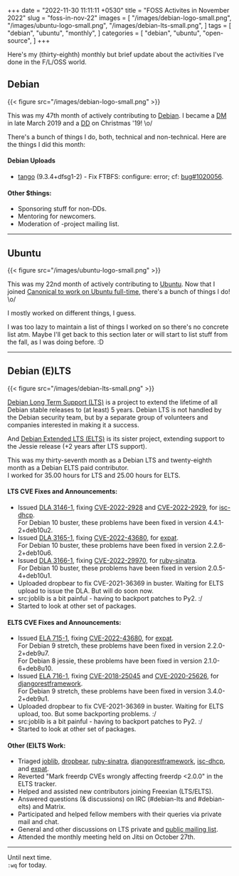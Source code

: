 +++
date = "2022-11-30 11:11:11 +0530"
title = "FOSS Activites in November 2022"
slug = "foss-in-nov-22"
images = [
    "/images/debian-logo-small.png",
    "/images/ubuntu-logo-small.png",
    "/images/debian-lts-small.png",
]
tags = [
    "debian",
    "ubuntu",
    "monthly",
]
categories = [
    "debian",
    "ubuntu",
    "open-source",
]
+++

Here's my (thirty-eighth) monthly but brief update about the activities I've done in the F/L/OSS world.

## Debian
{{< figure src="/images/debian-logo-small.png" >}}

This was my 47th month of actively contributing to [Debian](https://www.debian.org/).
I became a [DM](https://wiki.debian.org/DebianMaintainer) in late March 2019 and a [DD](https://wiki.debian.org/DebianDeveloper) on Christmas '19! \o/

There's a bunch of things I do, both, technical and non-technical. Here are the things I did this month:

#### Debian Uploads

- [tango](https://tracker.debian.org/pkg/tango) (9.3.4+dfsg1-2) - Fix FTBFS: configure: error; cf: [bug#1020056](https://bugs.debian.org/1020056).

#### Other $things:

- Sponsoring stuff for non-DDs.
- Mentoring for newcomers.
- Moderation of -project mailing list.

---

## Ubuntu
{{< figure src="/images/ubuntu-logo-small.png" >}}

This was my 22nd month of actively contributing to [Ubuntu](https://ubuntu.com/about).
Now that I joined [Canonical to work on Ubuntu full-time](https://utkarsh2102.com/posts/hello-canonical/), there's a bunch of things I do! \o/

I mostly worked on different things, I guess.

I was too lazy to maintain a list of things I worked on so there's
no concrete list atm. Maybe I'll get back to this section later or
will start to list stuff from the fall, as I was doing before. :D

---

## Debian (E)LTS
{{< figure src="/images/debian-lts-small.png" >}}

[Debian Long Term Support (LTS)](https://www.freexian.com/en/services/debian-lts.html) is a project to extend the lifetime of all Debian stable releases to (at least) 5 years. Debian LTS is not handled by the Debian security team, but by a separate group of volunteers and companies interested in making it a success.  

And [Debian Extended LTS (ELTS)](https://deb.freexian.com/extended-lts) is its sister project, extending support to the Jessie release (+2 years after LTS support).

This was my thirty-seventh month as a Debian LTS and twenty-eighth month as a Debian ELTS paid contributor.  
I worked for 35.00 hours for LTS and 25.00 hours for ELTS.

#### LTS CVE Fixes and Announcements:

- Issued [DLA 3146-1](https://lists.debian.org/debian-lts-announce/2022/10/msg00015.html), fixing [CVE-2022-2928](https://security-tracker.debian.org/tracker/CVE-2022-2928) and [CVE-2022-2929](https://security-tracker.debian.org/tracker/CVE-2022-2929), for [isc-dhcp](https://tracker.debian.org/pkg/isc-dhcp).  
  For Debian 10 buster, these problems have been fixed in version 4.4.1-2+deb10u2.
- Issued [DLA 3165-1](https://lists.debian.org/debian-lts-announce/2022/10/msg00033.html), fixing [CVE-2022-43680](https://security-tracker.debian.org/tracker/CVE-2022-43680), for [expat](https://tracker.debian.org/pkg/expat).  
  For Debian 10 buster, these problems have been fixed in version 2.2.6-2+deb10u6.
- Issued [DLA 3166-1](), fixing [CVE-2022-29970](https://security-tracker.debian.org/tracker/CVE-2022-29970), for [ruby-sinatra](https://tracker.debian.org/pkg/ruby-sinatra).  
  For Debian 10 buster, these problems have been fixed in version 2.0.5-4+deb10u1.
- Uploaded dropbear to fix CVE-2021-36369 in buster. Waiting for ELTS upload to issue the DLA. But will do soon now.
- src:joblib is a bit painful - having to backport patches to Py2. :/
- Started to look at other set of packages.

#### ELTS CVE Fixes and Announcements:

- Issued [ELA 715-1](https://www.freexian.com/lts/extended/updates/ela-715-1-expat/), fixing [CVE-2022-43680](https://security-tracker.debian.org/tracker/CVE-2022-43680), for [expat](https://tracker.debian.org/pkg/expat).  
  For Debian 9 stretch, these problems have been fixed in version 2.2.0-2+deb9u7.  
  For Debian 8 jessie, these problems have been fixed in version 2.1.0-6+deb8u10.
- Issued [ELA 716-1](https://www.freexian.com/lts/extended/updates/ela-716-1-djangorestframework/), fixing [CVE-2018-25045](https://security-tracker.debian.org/tracker/CVE-2018-25045) and [CVE-2020-25626](https://security-tracker.debian.org/tracker/CVE-2020-25626), for [djangorestframework](https://tracker.debian.org/pkg/djangorestframework).  
  For Debian 9 stretch, these problems have been fixed in version 3.4.0-2+deb9u1.
- Uploaded dropbear to fix CVE-2021-36369 in buster. Waiting for ELTS upload, too. But some backporting problems. :/
- src:joblib is a bit painful - having to backport patches to Py2. :/
- Started to look at other set of packages.

#### Other (E)LTS Work:

- Triaged [joblib](https://tracker.debian.org/pkg/joblib),
[dropbear](https://tracker.debian.org/pkg/dropbear),
[ruby-sinatra](https://tracker.debian.org/pkg/ruby-sinatra),
[djangorestframework](https://tracker.debian.org/pkg/djangorestframework),
[isc-dhcp](https://tracker.debian.org/pkg/isc-dhcp), and
[expat](https://tracker.debian.org/pkg/expat).
- Reverted "Mark freerdp CVEs wrongly affecting freerdp <2.0.0" in the ELTS tracker.
- Helped and assisted new contributors joining Freexian (LTS/ELTS).
- Answered questions (& discussions) on IRC (#debian-lts and #debian-elts) and Matrix.
- Participated and helped fellow members with their queries via private mail and chat.
- General and other discussions on LTS private and [public mailing list](https://lists.debian.org/debian-lts/2022/10/threads.html).
- Attended the monthly meeting held on Jitsi on October 27th.

---

Until next time.  
`:wq` for today.
